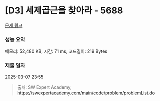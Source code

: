 # [D3] 세제곱근을 찾아라 - 5688 

[문제 링크](https://swexpertacademy.com/main/code/problem/problemDetail.do?contestProbId=AWXVyCaKugQDFAUo) 

### 성능 요약

메모리: 52,480 KB, 시간: 71 ms, 코드길이: 219 Bytes

### 제출 일자

2025-03-07 23:55



> 출처: SW Expert Academy, https://swexpertacademy.com/main/code/problem/problemList.do